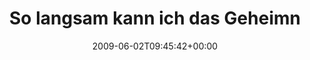 ---
retweeted: false
source: <a href="http://twitter.com" rel="nofollow">Twitter Web Client</a>
entities:
  hashtags:
  - text: hosteurope
    indices:
    - '42'
    - '53'
  - text: downtime
    indices:
    - '97'
    - '106'
  symbols: []
  user_mentions: []
  urls: []
display_text_range:
- '0'
- '107'
favorite_count: '0'
id_str: '2001986971'
truncated: false
retweet_count: '0'
id: '2001986971'
created_at: Tue Jun 02 09:45:42 +0000 2009
favorited: false
full_text: 'So langsam kann ich das Geheimnis lüften: #hosteurope wird in unserer
  WG gehostet. Sorry für die #downtime!'
lang: de
tags:
- hosteurope
- downtime
- pesos:twitter
date: '2009-06-02T09:45:42+00:00'
src: https://twitter.com/bascht/status/2001986971
original_url: https://twitter.com/bascht/status/2001986971
type: twitter_tweet
text: 'So langsam kann ich das Geheimnis lüften: #hosteurope wird in unserer WG gehostet.
  Sorry für die #downtime!'
title: So langsam kann ich das Geheimn

---